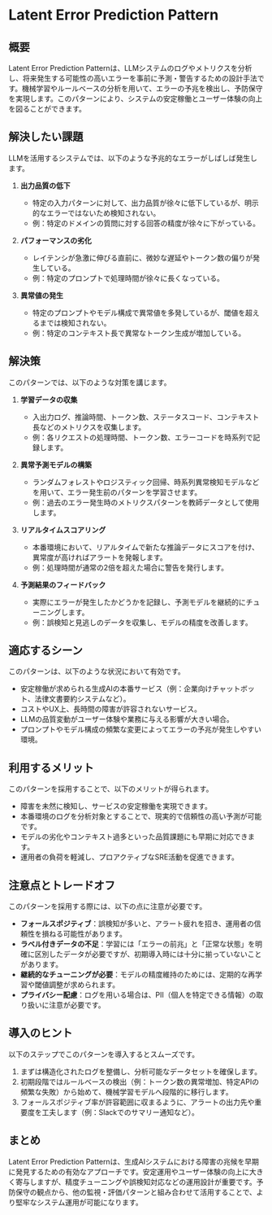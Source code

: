 # Latent Error Prediction Pattern

## 概要

Latent Error Prediction Patternは、LLMシステムのログやメトリクスを分析し、将来発生する可能性の高いエラーを事前に予測・警告するための設計手法です。機械学習やルールベースの分析を用いて、エラーの予兆を検出し、予防保守を実現します。このパターンにより、システムの安定稼働とユーザー体験の向上を図ることができます。

## 解決したい課題

LLMを活用するシステムでは、以下のような予兆的なエラーがしばしば発生します。

1. **出力品質の低下**
   - 特定の入力パターンに対して、出力品質が徐々に低下しているが、明示的なエラーではないため検知されない。
   - 例：特定のドメインの質問に対する回答の精度が徐々に下がっている。

2. **パフォーマンスの劣化**
   - レイテンシが急激に伸びる直前に、微妙な遅延やトークン数の偏りが発生している。
   - 例：特定のプロンプトで処理時間が徐々に長くなっている。

3. **異常値の発生**
   - 特定のプロンプトやモデル構成で異常値を多発しているが、閾値を超えるまでは検知されない。
   - 例：特定のコンテキスト長で異常なトークン生成が増加している。

## 解決策

このパターンでは、以下のような対策を講じます。

1. **学習データの収集**
   - 入出力ログ、推論時間、トークン数、ステータスコード、コンテキスト長などのメトリクスを収集します。
   - 例：各リクエストの処理時間、トークン数、エラーコードを時系列で記録します。

2. **異常予測モデルの構築**
   - ランダムフォレストやロジスティック回帰、時系列異常検知モデルなどを用いて、エラー発生前のパターンを学習させます。
   - 例：過去のエラー発生時のメトリクスパターンを教師データとして使用します。

3. **リアルタイムスコアリング**
   - 本番環境において、リアルタイムで新たな推論データにスコアを付け、異常度が高ければアラートを発報します。
   - 例：処理時間が通常の2倍を超えた場合に警告を発行します。

4. **予測結果のフィードバック**
   - 実際にエラーが発生したかどうかを記録し、予測モデルを継続的にチューニングします。
   - 例：誤検知と見逃しのデータを収集し、モデルの精度を改善します。

## 適応するシーン

このパターンは、以下のような状況において有効です。

- 安定稼働が求められる生成AIの本番サービス（例：企業向けチャットボット、法律文書要約システムなど）。
- コストやUX上、長時間の障害が許容されないサービス。
- LLMの品質変動がユーザー体験や業務に与える影響が大きい場合。
- プロンプトやモデル構成の頻繁な変更によってエラーの予兆が発生しやすい環境。

## 利用するメリット

このパターンを採用することで、以下のメリットが得られます。

- 障害を未然に検知し、サービスの安定稼働を実現できます。
- 本番環境のログを分析対象とすることで、現実的で信頼性の高い予測が可能です。
- モデルの劣化やコンテキスト過多といった品質課題にも早期に対応できます。
- 運用者の負荷を軽減し、プロアクティブなSRE活動を促進できます。

## 注意点とトレードオフ

このパターンを採用する際には、以下の点に注意が必要です。

- **フォールスポジティブ**：誤検知が多いと、アラート疲れを招き、運用者の信頼性を損ねる可能性があります。
- **ラベル付きデータの不足**：学習には「エラーの前兆」と「正常な状態」を明確に区別したデータが必要ですが、初期導入時には十分に揃っていないことがあります。
- **継続的なチューニングが必要**：モデルの精度維持のためには、定期的な再学習や閾値調整が求められます。
- **プライバシー配慮**：ログを用いる場合は、PII（個人を特定できる情報）の取り扱いに注意が必要です。

## 導入のヒント

以下のステップでこのパターンを導入するとスムーズです。

1. まずは構造化されたログを整備し、分析可能なデータセットを確保します。
2. 初期段階ではルールベースの検出（例：トークン数の異常増加、特定APIの頻繁な失敗）から始めて、機械学習モデルへ段階的に移行します。
3. フォールスポジティブ率が許容範囲に収まるように、アラートの出力先や重要度を工夫します（例：Slackでのサマリー通知など）。

## まとめ

Latent Error Prediction Patternは、生成AIシステムにおける障害の兆候を早期に発見するための有効なアプローチです。安定運用やユーザー体験の向上に大きく寄与しますが、精度チューニングや誤検知対応などの運用設計が重要です。予防保守の観点から、他の監視・評価パターンと組み合わせて活用することで、より堅牢なシステム運用が可能になります。

